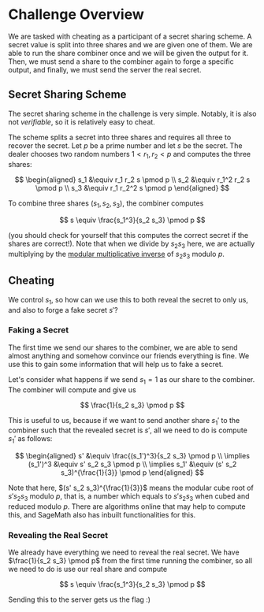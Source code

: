 # Challenge Overview

We are tasked with cheating as a participant of a secret sharing scheme. A secret value is split into three shares and we are given one of them. We are able to run the share combiner once and we will be given the output for it. Then, we must send a share to the combiner again to forge a specific output, and finally, we must send the server the real secret.

## Secret Sharing Scheme

The secret sharing scheme in the challenge is very simple. Notably, it is also not _verifiable_, so it is relatively easy to cheat.

The scheme splits a secret into three shares and requires all three to recover the secret. Let $p$ be a prime number and let $s$ be the secret. The dealer chooses two random numbers $1 < r_1, r_2 < p$ and computes the three shares:

$$
\begin{aligned}
    s_1 &\equiv r_1 r_2 s \pmod p \\
    s_2 &\equiv r_1^2 r_2 s \pmod p \\
    s_3 &\equiv r_1 r_2^2 s \pmod p
\end{aligned}
$$

To combine three shares $(s_1, s_2, s_3)$, the combiner computes

$$
s \equiv \frac{s_1^3}{s_2 s_3} \pmod p
$$

(you should check for yourself that this computes the correct secret if the shares are correct!). Note that when we divide by $s_2 s_3$ here, we are actually multiplying by the [modular multiplicative inverse](https://en.wikipedia.org/wiki/Modular_multiplicative_inverse) of $s_2 s_3$ modulo $p$.

## Cheating

We control $s_1$, so how can we use this to both reveal the secret to only us, and also to forge a fake secret $s'$?

### Faking a Secret

The first time we send our shares to the combiner, we are able to send almost anything and somehow convince our friends everything is fine. We use this to gain some information that will help us to fake a secret.

Let's consider what happens if we send $s_1 = 1$ as our share to the combiner. The combiner will compute and give us

$$
\frac{1}{s_2 s_3} \pmod p
$$

This is useful to us, because if we want to send another share $s_1'$ to the combiner such that the revealed secret is $s'$, all we need to do is compute $s_1'$ as follows:

$$
\begin{aligned}
    s' &\equiv \frac{(s_1')^3}{s_2 s_3} \pmod p \\
    \implies (s_1')^3 &\equiv s' s_2 s_3 \pmod p \\
    \implies s_1' &\equiv (s' s_2 s_3)^{\frac{1}{3}} \pmod p
\end{aligned}
$$

Note that here, $(s' s_2 s_3)^{\frac{1}{3}}$ means the modular cube root of $s' s_2 s_3$ modulo $p$, that is, a number which equals to $s' s_2 s_3$ when cubed and reduced modulo $p$. There are algorithms online that may help to compute this, and SageMath also has inbuilt functionalities for this.

### Revealing the Real Secret

We already have everything we need to reveal the real secret. We have $\frac{1}{s_2 s_3} \pmod p$ from the first time running the combiner, so all we need to do is use our real share and compute

$$
s \equiv \frac{s_1^3}{s_2 s_3} \pmod p
$$

Sending this to the server gets us the flag :)
